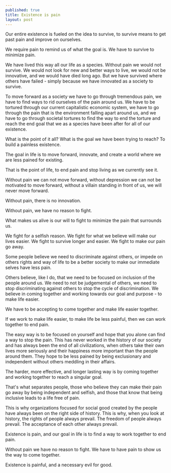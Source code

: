 ```yaml
---
published: true
title: Existence is pain
layout: post
---
```

Our entire existence is fueled on the idea to survive, to survive means to get past pain and improve on ourselves.

We require pain to remind us of what the goal is. We have to survive to minimize pain.

We have lived this way all our life as a species. Without pain we would not survive. We would not look for new and better ways to live, we would not be innovative, and we would have died long ago. But we have survived where others have failed - simply because we have innovated as a society to survive.

To move forward as a society we have to go through tremendous pain, we have to find ways to rid ourselves of the pain around us. We have to be tortured through our current capitalistic economic system, we have to go through the pain that is the environment falling apart around us, and we have to go through societal tortures to find the way to end the torture and reach the end goal that we as a species have been after for all of our existence.

What is the point of it all? What is the goal we have been trying to reach? To build a painless existence.

The goal in life is to move forward, innovate, and create a world where we are less pained for existing.

That is the point of life, to end pain and stop living as we currently see it.

Without pain we can not move forward, without depression we can not be motivated to move forward, without a villain standing in front of us, we will never move forward.

Without pain, there is no innovation.

Without pain, we have no reason to fight.

What makes us alive is our will to fight to minimize the pain that surrounds us.

We fight for a selfish reason. We fight for what we believe will make our lives easier.  We fight to survive longer and easier. We fight to make our pain go away.

Some people believe we need to discriminate against others, or impede on others rights and way of life to be a better society to make our immediate selves have less pain.

Others believe, like I do, that we need to be focused on inclusion of the people around us. We need to not be judgemental of others, we need to stop discriminating against others to stop the cycle of discrimination. We believe in coming together and working towards our goal and purpose - to make life easier.

We have to be accepting to come together and make life easier together.

If we work to make life easier, to make life be less painful, then we can work together to end pain.

The easy way is to be focused on yourself and hope that you alone can find a way to stop the pain. This has never worked in the history of our society and has always been the end of all civilizations, when others take their own lives more seriously and their happiness more important than the people around them. They hope to be less pained by being exclusionary and independent without others meddling in their affairs.

The harder, more effective, and longer lasting way is by coming together and working together to reach a singular goal.

That's what separates people, those who believe they can make their pain go away by being independent and selfish, and those that know that being inclusive leads to a life free of pain.

This is why organizations focused for social good created by the people have always been on the right side of history. This is why, when you look at history, the rights of people always prevail. The freedom of people always prevail. The acceptance of each other always prevail.

Existence is pain, and our goal in life is to find a way to work together to end pain.

Without pain we have no reason to fight. We have to have pain to show us the way to come together.

Existence is painful, and a necessary evil for good.
